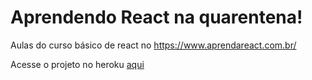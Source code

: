 <h1>Aprendendo React na quarentena!</h1>
<p>Aulas do curso básico de react no <a href="https://www.aprendareact.com.br/" target="_blank">https://www.aprendareact.com.br/</a></p>

<p>Acesse o projeto no heroku <a href="">aqui</a></p>
